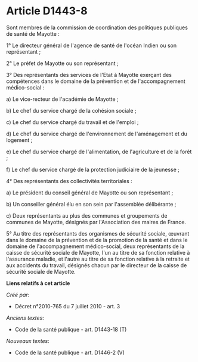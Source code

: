 # Article D1443-8

Sont membres de la commission de coordination des politiques publiques de santé de Mayotte : 

1° Le directeur général de l'agence de santé de l'océan Indien ou son représentant ; 

2° Le préfet de Mayotte ou son représentant ; 

3° Des représentants des services de l'Etat à Mayotte exerçant des compétences dans le domaine de la prévention et de
l'accompagnement médico-social : 

a) Le vice-recteur de l'académie de Mayotte ; 

b) Le chef du service chargé de la cohésion sociale ; 

c) Le chef du service chargé du travail et de l'emploi ; 

d) Le chef du service chargé de l'environnement de l'aménagement et du logement ; 

e) Le chef du service chargé de l'alimentation, de l'agriculture et de la forêt ; 

f) Le chef du service chargé de la protection judiciaire de la jeunesse ; 

4° Des représentants des collectivités territoriales : 

a) Le président du conseil général de Mayotte ou son représentant ; 

b) Un conseiller général élu en son sein par l'assemblée délibérante ; 

c) Deux représentants au plus des communes et groupements de communes de Mayotte, désignés par l'Association des maires de
France. 

5° Au titre des représentants des organismes de sécurité sociale, œuvrant dans le domaine de la prévention et de la promotion
de la santé et dans le domaine de l'accompagnement médico-social, deux représentants de la caisse de sécurité sociale de
Mayotte, l'un au titre de sa fonction relative à l'assurance maladie, et l'autre au titre de sa fonction relative à la
retraite et aux accidents du travail, désignés chacun par le directeur de la caisse de sécurité sociale de Mayotte.

**Liens relatifs à cet article**

_Créé par_:

  - Décret n°2010-765 du 7 juillet 2010 - art. 3

_Anciens textes_:

  - Code de la santé publique - art. D1443-18 (T)

_Nouveaux textes_:

  - Code de la santé publique - art. D1446-2 (V)
